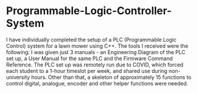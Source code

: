 # Programmable-Logic-Controller-System

I have individually completed the setup of a PLC (Programmable Logic Control) system for a lawn mower using C++. The tools I received were the following: I was given just 3 manuals - an Engineering Diagram of the PLC set up, a User Manual for the same PLC and the Firmware Command Reference. The PLC set up was remotely run due to COVID, which forced each student to a 1-hour timeslot per week, and shared use during non-university hours. Other than that, a skeleton of approximately 15 functions to control digital, analogue, encoder and other helper functions were needed.
